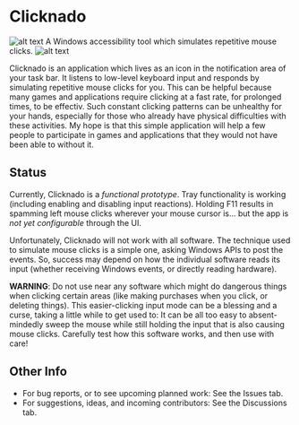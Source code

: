# Clicknado

![alt text](https://github.com/DavidRieman/Clicknado/blob/main/TrayIcon.ico?raw=true)
A Windows accessibility tool which simulates repetitive mouse clicks.
![alt text](https://github.com/DavidRieman/Clicknado/blob/main/TrayIcon.ico?raw=true)

Clicknado is an application which lives as an icon in the notification area of your task bar.
It listens to low-level keyboard input and responds by simulating repetitive mouse clicks for you.
This can be helpful because many games and applications require clicking at a fast rate, for prolonged times, to be effectiv.
Such constant clicking patterns can be unhealthy for your hands, especially for those who already have physical difficulties with these activities.
My hope is that this simple application will help a few people to participate in games and applications that they would not have been able to without it.

## Status

Currently, Clicknado is a _functional prototype_.
Tray functionality is working (including enabling and disabling input reactions).
Holding F11 results in spamming left mouse clicks wherever your mouse cursor is... but the app is _not yet configurable_ through the UI.

Unfortunately, Clicknado will not work with all software.
The technique used to simulate mouse clicks is a simple one, asking Windows APIs to post the events.
So, success may depend on how the individual software reads its input (whether receiving Windows events, or directly reading hardware).

**WARNING**: Do not use near any software which might do dangerous things when clicking certain areas (like making purchases when you click, or deleting things).
This easier-clicking input mode can be a blessing and a curse, taking a little while to get used to: It can be all too easy to absent-mindedly sweep the mouse while still holding the input that is also causing mouse clicks.
Carefully test how this software works, and then use with care!

## Other Info

* For bug reports, or to see upcoming planned work: See the Issues tab.
* For suggestions, ideas, and incoming contributors: See the Discussions tab.
